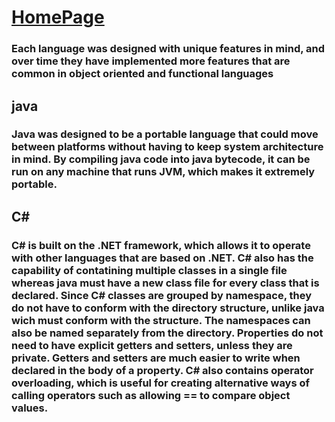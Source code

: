 # [HomePage](README.md)

### Each language was designed with unique features in mind, and over time they have implemented more features that are common in object oriented and functional languages

## java
### Java was designed to be a portable language that could move between platforms without having to keep system architecture in mind. By compiling java code into java bytecode, it can be run on any machine that runs JVM, which makes it extremely portable.

## C#
### C# is built on the .NET framework, which allows it to operate with other languages that are based on .NET. C# also has the capability of contatining multiple classes in a single file whereas java must have a new class file for every class that is declared. Since C# classes are grouped by namespace, they do not have to conform with the directory structure, unlike java wich must conform with the structure. The namespaces can also be named separately from the directory. Properties do not need to have explicit getters and setters, unless they are private. Getters and setters are much easier to write when declared in the body of a property. C# also contains operator overloading, which is useful for creating alternative ways of calling operators such as allowing == to compare object values.